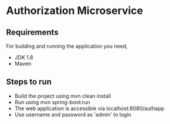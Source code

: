 # Authorization Microservice

## Requirements
For building and running the application you need,
  * JDK 1.8
  * Maven
## Steps to run
* Build the project using mvn clean install
* Run using mvn spring-boot:run
* The web application is accessible via localhost:8080/authapp
* Use username and password as 'admin' to login
